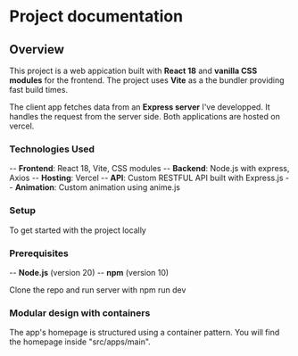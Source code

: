 # Project documentation

## Overview

This project is a web appication built with **React 18** and **vanilla CSS modules** for the frontend. The project uses **Vite** as a the bundler providing fast build times.

The client app fetches data from an **Express server** I've developped. It handles the request from the server side. Both applications are hosted on vercel.

### Technologies Used
-- **Frontend**: React 18, Vite, CSS modules
-- **Backend**: Node.js with express, Axios
-- **Hosting**: Vercel
-- **API**: Custom RESTFUL API built with Express.js
-- **Animation**: Custom animation using anime.js

### Setup

To get started with the project locally

### Prerequisites
-- **Node.js** (version 20)
-- **npm** (version 10)

Clone the repo and run server with npm run dev

### Modular design with containers

The app's homepage is structured using a container pattern. You will find the homepage inside "src/apps/main". 